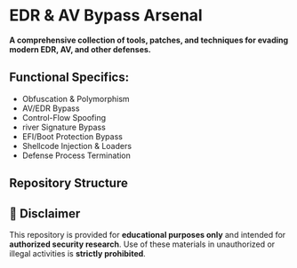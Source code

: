 # EDR & AV Bypass Arsenal

**A comprehensive collection of tools, patches, and techniques for evading modern EDR, AV, and other defenses.**

## Functional Specifics:
- Obfuscation & Polymorphism      
- AV/EDR Bypass                   
- Control-Flow Spoofing           
- river Signature Bypass         
- EFI/Boot Protection Bypass      
- Shellcode Injection & Loaders   
- Defense Process Termination     

## Repository Structure

## 🚫 Disclaimer

This repository is provided for **educational purposes only** and intended for **authorized security research**.
Use of these materials in unauthorized or illegal activities is **strictly prohibited**.
